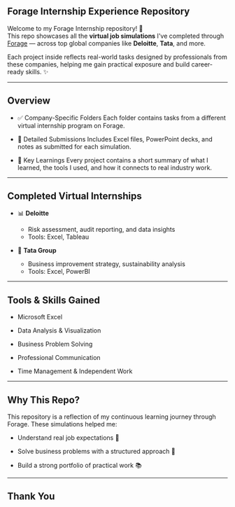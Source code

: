 ## <b>Forage Internship Experience Repository</b>

Welcome to my Forage Internship repository! 🚀  
This repo showcases all the **virtual job simulations** I've completed through [Forage](https://www.theforage.com/) — across top global companies like **Deloitte**, **Tata**, and more.

Each project inside reflects real-world tasks designed by professionals from these companies, helping me gain practical exposure and build career-ready skills. ✨

---

## Overview

- ✅ Company-Specific Folders
  Each folder contains tasks from a different virtual internship program on Forage.

- 📁 Detailed Submissions 
  Includes Excel files, PowerPoint decks, and notes as submitted for each simulation.

- 📌 Key Learnings 
  Every project contains a short summary of what I learned, the tools I used, and how it connects to real industry work.

---

## Completed Virtual Internships

- 📊 **Deloitte**  
  - Risk assessment, audit reporting, and data insights  
  - Tools: Excel, Tableau

- 🔧 **Tata Group**  
  - Business improvement strategy, sustainability analysis  
  - Tools: Excel, PowerBI

---

##  Tools & Skills Gained

- Microsoft Excel
  
- Data Analysis & Visualization
  
- Business Problem Solving

- Professional Communication

- Time Management & Independent Work

---

##  Why This Repo?

This repository is a reflection of my continuous learning journey through Forage. These simulations helped me:

- Understand real job expectations 🧳
  
- Solve business problems with a structured approach 🧠
  
- Build a strong portfolio of practical work 📚  

---

## Thank You


